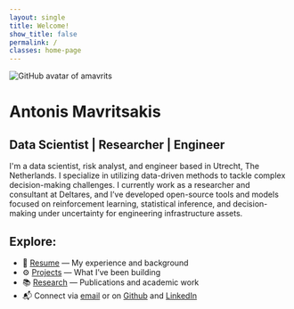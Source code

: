 ```yaml
---
layout: single
title: Welcome!
show_title: false
permalink: /
classes: home-page
---
```


<img class="github-avatar"
     src="https://github.com/amavrits.png"
     alt="GitHub avatar of amavrits">

# Antonis Mavritsakis
<h2 class="typewriter gold-link">Data Scientist | Researcher | Engineer</h2>

I'm a data scientist, risk analyst, and engineer based in Utrecht, The Netherlands. I specialize in utilizing data-driven methods to tackle complex decision-making challenges. I currently work as a researcher and consultant at Deltares, and I’ve developed open-source tools and models focused on reinforcement learning, statistical inference, and decision-making under uncertainty for engineering infrastructure assets.

## Explore:

- 📄 [Resume](/cv/) — My experience and background  
- ⚙️ [Projects](/projects/) — What I’ve been building  
- 📚 [Research](/research/) — Publications and academic work
- 📬 Connect via [email](mailto:amavrits.upwork@gmail.com) or on 
  <a href="https://github.com/amavrits">Github</a> and
  <a href="https://linkedin.com/in/antonis-mavritsakis">LinkedIn</a>

